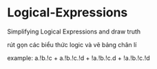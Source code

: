 # Logical-Expressions
Simplifying Logical Expressions  and draw truth

rút gọn các biểu thức logic và vẽ bảng chân lí

example: a.!b.!c + a.!b.!c.!d + !a.!b.!c.d + !a.!b.!c.!d
